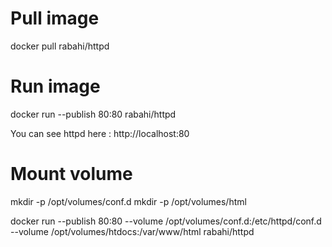 # Pull image
docker pull rabahi/httpd

# Run image
docker run --publish 80:80 rabahi/httpd

You can see httpd here : http://localhost:80

# Mount volume
mkdir -p /opt/volumes/conf.d
mkdir -p /opt/volumes/html

docker run --publish 80:80 --volume /opt/volumes/conf.d:/etc/httpd/conf.d --volume /opt/volumes/htdocs:/var/www/html rabahi/httpd 
